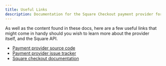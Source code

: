 ```yaml
---
title: Useful Links
description: Documentation for the Square Checkout payment provider for Vendr, the eCommerce solution for Umbraco v8+
---
```


As well as the content found in these docs, here are a few useful links that might come in handy should you wish to learn more about the provider itself, and the Square API.

* [Payment provider source code](https://github.com/vendrcontrib/vendr-payment-provider-square)
* [Payment provider issue tracker](https://github.com/vendrcontrib/vendr-payment-provider-square/issues)
* [Square checkout documentation](https://developer.squareup.com/docs)
